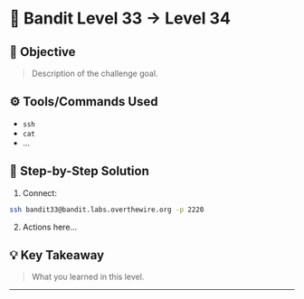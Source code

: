 # 🔐 Bandit Level 33 → Level 34

## 🎯 Objective
> Description of the challenge goal.

## ⚙️ Tools/Commands Used
- `ssh`
- `cat`
- ...

## 🧠 Step-by-Step Solution

1. Connect:
```bash
ssh bandit33@bandit.labs.overthewire.org -p 2220
```

2. Actions here...

## 💡 Key Takeaway
> What you learned in this level.

---

